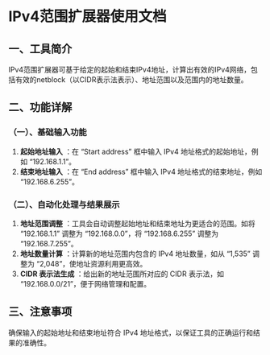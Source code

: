# IPv4范围扩展器使用文档

## 一、工具简介

IPv4范围扩展器可基于给定的起始和结束IPv4地址，计算出有效的IPv4网络，包括有效的netblock（以CIDR表示法表示）、地址范围以及范围内的地址数量。

## 二、功能详解

### （一）、基础输入功能

  1. **起始地址输入** ：在 “Start address” 框中输入 IPv4 地址格式的起始地址，例如 “192.168.1.1”。
  2. **结束地址输入** ：在 “End address” 框中输入 IPv4 地址格式的结束地址，例如 “192.168.6.255”。

### （二）、自动化处理与结果展示

  1. **地址范围调整** ：工具会自动调整起始地址和结束地址为更适合的范围。如将 “192.168.1.1” 调整为 “192.168.0.0”，将 “192.168.6.255” 调整为 “192.168.7.255”。
  2. **地址数量计算** ：计算新的地址范围内包含的 IPv4 地址数量，如从 “1,535” 调整为 “2,048”，使地址资源利用更高效。
  3. **CIDR 表示法生成** ：给出新的地址范围所对应的 CIDR 表示法，如 “192.168.0.0/21”，便于网络管理和配置。

## 三、注意事项

确保输入的起始地址和结束地址符合 IPv4 地址格式，以保证工具的正确运行和结果的准确性。
